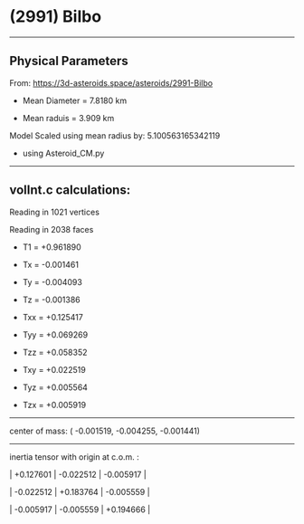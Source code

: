 # (2991) Bilbo

---
Physical Parameters
---

From: https://3d-asteroids.space/asteroids/2991-Bilbo 

- Mean Diameter = 7.8180 km

- Mean raduis = 3.909 km

Model Scaled using mean radius by: 5.100563165342119 

 - using Asteroid_CM.py

---
volInt.c calculations:
---



Reading in 1021 vertices

Reading in 2038 faces

- T1 =              +0.961890

- Tx =              -0.001461
- Ty =              -0.004093
- Tz =              -0.001386

- Txx =             +0.125417
- Tyy =             +0.069269
- Tzz =             +0.058352

- Txy =             +0.022519
- Tyz =             +0.005564
- Tzx =             +0.005919

---

center of mass:  (   -0.001519,   -0.004255,   -0.001441)

---

inertia tensor with origin at c.o.m. :

| +0.127601   |     -0.022512    |    -0.005917  |

| -0.022512   |     +0.183764    |    -0.005559  |

| -0.005917   |     -0.005559    |    +0.194666  |
